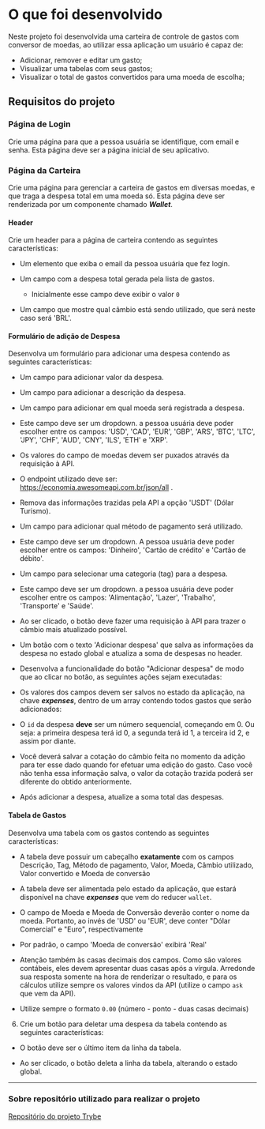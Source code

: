 # O que foi desenvolvido

Neste projeto foi desenvolvida uma carteira de controle de gastos com conversor de moedas, ao utilizar essa aplicação um usuário é capaz de:
  - Adicionar, remover e editar um gasto;
  - Visualizar uma tabelas com seus gastos;
  - Visualizar o total de gastos convertidos para uma moeda de escolha;

## Requisitos do projeto

### Página de Login

Crie uma página para que a pessoa usuária se identifique, com email e senha. Esta página deve ser a página inicial de seu aplicativo.

### Página da Carteira

Crie uma página para gerenciar a carteira de gastos em diversas moedas, e que traga a despesa total em uma moeda só. Esta página deve ser renderizada por um componente chamado ***Wallet***.

#### Header

Crie um header para a página de carteira contendo as seguintes características:

  * Um elemento que exiba o email da pessoa usuária que fez login.

  * Um campo com a despesa total gerada pela lista de gastos.

    * Inicialmente esse campo deve exibir o valor `0`

  * Um campo que mostre qual câmbio está sendo utilizado, que será neste caso será 'BRL'.

#### Formulário de adição de Despesa

Desenvolva um formulário para adicionar uma despesa contendo as seguintes características:

  * Um campo para adicionar valor da despesa.

  * Um campo para adicionar a descrição da despesa.

  * Um campo para adicionar em qual moeda será registrada a despesa.

  * Este campo deve ser um dropdown. a pessoa usuária deve poder escolher entre os campos: 'USD', 'CAD', 'EUR', 'GBP', 'ARS', 'BTC', 'LTC', 'JPY', 'CHF', 'AUD', 'CNY', 'ILS', 'ETH' e 'XRP'.

  * Os valores do campo de moedas devem ser puxados através da requisição à API.

  * O endpoint utilizado deve ser: https://economia.awesomeapi.com.br/json/all .

  * Remova das informações trazidas pela API a opção 'USDT' (Dólar Turismo). 
    
  * Um campo para adicionar qual método de pagamento será utilizado.

  * Este campo deve ser um dropdown. A pessoa usuária deve poder escolher entre os campos: 'Dinheiro', 'Cartão de crédito' e 'Cartão de débito'.

  * Um campo para selecionar uma categoria (tag) para a despesa.

  * Este campo deve ser um dropdown. a pessoa usuária deve poder escolher entre os campos: 'Alimentação', 'Lazer', 'Trabalho', 'Transporte' e 'Saúde'.

  * Ao ser clicado, o botão deve fazer uma requisição à API para trazer o câmbio mais atualizado possível.

  * Um botão com o texto \'Adicionar despesa\' que salva as informações da despesa no estado global e atualiza a soma de despesas no header.

  * Desenvolva a funcionalidade do botão "Adicionar despesa" de modo que ao clicar no botão, as seguintes ações sejam executadas:
    
  * Os valores dos campos devem ser salvos no estado da aplicação, na chave ***expenses***, dentro de um array contendo todos gastos que serão adicionados:

  * O `id` da despesa **deve** ser um número sequencial, começando em 0. Ou seja: a primeira despesa terá id 0, a segunda terá id 1, a terceira id 2, e assim por diante.

  * Você deverá salvar a cotação do câmbio feita no momento da adição para ter esse dado quando for efetuar uma edição do gasto. Caso você não tenha essa informação salva, o valor da cotação trazida poderá ser diferente do obtido anteriormente.

  * Após adicionar a despesa, atualize a soma total das despesas.

#### Tabela de Gastos

Desenvolva uma tabela com os gastos contendo as seguintes características:

  * A tabela deve possuir um cabeçalho **exatamente** com os campos Descrição, Tag, Método de pagamento, Valor, Moeda, Câmbio utilizado, Valor convertido e Moeda de conversão

  * A tabela deve ser alimentada pelo estado da aplicação, que estará disponível na chave ***expenses*** que vem do reducer `wallet`.

  * O campo de Moeda e Moeda de Conversão deverão conter o nome da moeda. Portanto, ao invés de 'USD' ou 'EUR', deve conter "Dólar Comercial" e "Euro", respectivamente

  * Por padrão, o campo 'Moeda de conversão' exibirá 'Real'

  * Atenção também às casas decimais dos campos. Como são valores contábeis, eles devem apresentar duas casas após a vírgula. Arredonde sua resposta somente na hora de renderizar o resultado, e para os cálculos utilize sempre os valores vindos da API (utilize o campo `ask` que vem da API).

  * Utilize sempre o formato `0.00` (número - ponto - duas casas decimais)

6. Crie um botão para deletar uma despesa da tabela contendo as seguintes características:

  * O botão deve ser o último item da linha da tabela.

  * Ao ser clicado, o botão deleta a linha da tabela, alterando o estado global.

---

### Sobre repositório utilizado para realizar o projeto

[Repositório do projeto Trybe](https://github.com/tryber/sd-06-project-trybewallet)